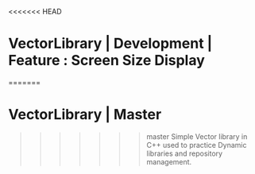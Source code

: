 <<<<<<< HEAD
# VectorLibrary | Development | Feature : Screen Size Display
=======
# VectorLibrary | Master
>>>>>>> master
Simple Vector library in C++ used to practice Dynamic libraries and repository management.
